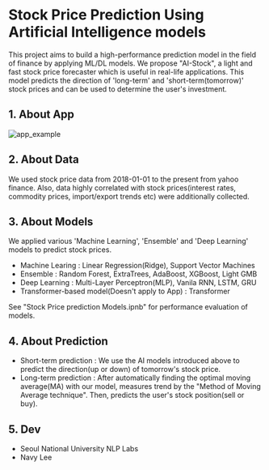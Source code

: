 # Stock Price Prediction Using Artificial Intelligence models

 This project aims to build a high-performance prediction model in the field of finance by applying ML/DL models. We propose "AI-Stock", a light and fast stock price forecaster which is useful in real-life applications.
 This model predicts the direction of 'long-term' and 'short-term(tomorrow)' stock prices and can be used to determine the user's investment.
 
## 1. About App

![app_example](https://user-images.githubusercontent.com/105137667/180628010-4ca0dac2-bf3c-4bb3-ba5e-74bf7e585ee6.jpg)

## 2. About Data
We used stock price data from 2018-01-01 to the present from yahoo finance. Also, data highly correlated with stock prices(interest rates, commodity prices, import/export trends etc) were additionally collected.

## 3. About Models
We applied various 'Machine Learning', 'Ensemble' and 'Deep Learning' models to predict stock prices.

- Machine Learing : Linear Regression(Ridge), Support Vector Machines
- Ensemble : Random Forest, ExtraTrees, AdaBoost, XGBoost, Light GMB
- Deep Learning : Multi-Layer Perceptron(MLP), Vanila RNN, LSTM, GRU
- Transformer-based model(Doesn't apply to App) : Transformer

See "Stock Price prediction Models.ipnb" for performance evaluation of models.

## 4. About Prediction

- Short-term prediction : We use the AI models introduced above to predict the direction(up or down) of tomorrow's stock price.
- Long-term prediction : After automatically finding the optimal moving average(MA) with our model, measures trend by the "Method of Moving Average technique". Then, predicts the user's stock position(sell or buy).
 
## 5. Dev
 - Seoul National University NLP Labs
 - Navy Lee
